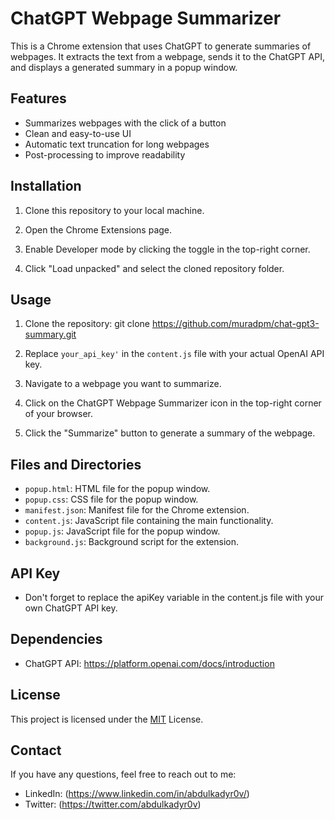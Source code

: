 # ChatGPT Webpage Summarizer

This is a Chrome extension that uses ChatGPT to generate summaries of webpages. It extracts the text from a webpage, sends it to the ChatGPT API, and displays a generated summary in a popup window.

## Features

- Summarizes webpages with the click of a button
- Clean and easy-to-use UI
- Automatic text truncation for long webpages
- Post-processing to improve readability

## Installation

1. Clone this repository to your local machine.

2. Open the Chrome Extensions page.

3. Enable Developer mode by clicking the toggle in the top-right corner.

4. Click "Load unpacked" and select the cloned repository folder.

## Usage

1. Clone the repository: git clone https://github.com/muradpm/chat-gpt3-summary.git

2. Replace `your_api_key'` in the `content.js` file with your actual OpenAI API key.

3. Navigate to a webpage you want to summarize.

4. Click on the ChatGPT Webpage Summarizer icon in the top-right corner of your browser.

5. Click the "Summarize" button to generate a summary of the webpage.

## Files and Directories

- `popup.html`: HTML file for the popup window.
- `popup.css`: CSS file for the popup window.
- `manifest.json`: Manifest file for the Chrome extension.
- `content.js`: JavaScript file containing the main functionality.
- `popup.js`: JavaScript file for the popup window.
- `background.js`: Background script for the extension.

## API Key
- Don't forget to replace the apiKey variable in the content.js file with your own ChatGPT API key.

## Dependencies
- ChatGPT API: https://platform.openai.com/docs/introduction

## License

This project is licensed under the [MIT](https://choosealicense.com/licenses/mit/) License.

## Contact

If you have any questions, feel free to reach out to me:

- LinkedIn: (https://www.linkedin.com/in/abdulkadyr0v/)
- Twitter: (https://twitter.com/abdulkadyr0v)

